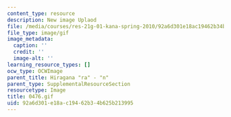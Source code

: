```yaml
---
content_type: resource
description: New image Uplaod
file: /media/courses/res-21g-01-kana-spring-2010/92a6d301e18ac19462b34b625b213995_0476.gif
file_type: image/gif
image_metadata:
  caption: ''
  credit: ''
  image-alt: ''
learning_resource_types: []
ocw_type: OCWImage
parent_title: Hiragana "ra" - "n"
parent_type: SupplementalResourceSection
resourcetype: Image
title: 0476.gif
uid: 92a6d301-e18a-c194-62b3-4b625b213995
---
```

